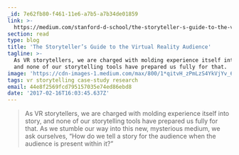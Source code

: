 ```yaml
---
_id: 7e62fb80-f461-11e6-a7b5-a7b34de01859
link: >-
  https://medium.com/stanford-d-school/the-storyteller-s-guide-to-the-virtual-reality-audience-19e92da57497#.ok0me9ak8
section: read
type: blog
title: 'The Storyteller’s Guide to the Virtual Reality Audience'
tagline: >-
  As VR storytellers, we are charged with molding experience itself into story,
  and none of our storytelling tools have prepared us fully for that.
image: 'https://cdn-images-1.medium.com/max/800/1*qitvH_zPmLzS4YkVjYv_6w.jpeg'
tags: vr storytelling case-study research
email: 44e8f2569fcd795157035e74ed86ebd8
date: '2017-02-16T16:03:45.637Z'
---
```

> As VR storytellers, we are charged with molding experience itself into story, and none of our storytelling tools have prepared us fully for that. As we stumble our way into this new, mysterious medium, we ask ourselves, “How do we tell a story for the audience when the audience is present within it?”
